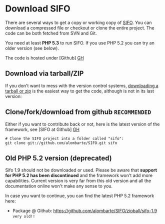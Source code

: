 Download SIFO
=============
There are several ways to get a copy or working copy of [SIFO]. You can download a compressed file or checkout or clone the entire project. The code can be both fetched from SVN and Git.

You need at least **PHP 5.3** to run SIFO. If you use PHP 5.2 you can try an older version (see below).

The code is hosted under [Github] [GH]

Download via tarball/ZIP
------------------------
If you don't want to mess with the version control systems, [downloading a tarball or zip] is the easiest way to get the code, although is not in its last version:


Clone/fork/download from github `RECOMMENDED`
--------------------------------------------
Either if you want to contribute back or not, here is the latest version of the framework, see [SIFO at Github] [GH]

	# Clone the SIFO project into a folder called "sifo":
	git clone git://github.com/alombarte/SIFO.git sifo

Old PHP 5.2 version (deprecated)
---------------------------------
Sifo 1.9 should not be downloaded or used. Please be aware that **support for PHP 5.2 has been discontinued** and
the framework won't add more capabilities. Current version is very far from this old version and all the documentation
online won't make any sense to you.

In case you want to continue, you can find the latest PHP 5.2 framework here:

 * Package @ Github: <https://github.com/alombarte/SIFO/zipball/sifo-1.9> `very old!!`

[downloading a tarball or zip]: https://github.com/alombarte/SIFO/tags "Download SIFO"
[SIFO]: http://sifo.me
[GH]: https://github.com/alombarte/SIFO "Visit the Github SIFO repository"

